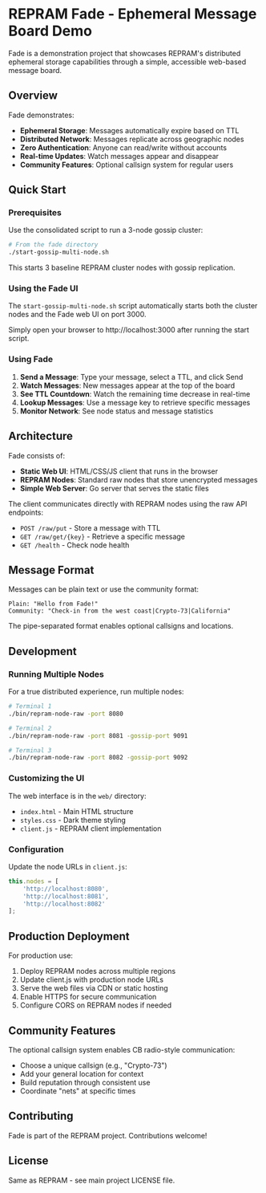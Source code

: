 # REPRAM Fade - Ephemeral Message Board Demo

Fade is a demonstration project that showcases REPRAM's distributed ephemeral storage capabilities through a simple, accessible web-based message board.

## Overview

Fade demonstrates:
- **Ephemeral Storage**: Messages automatically expire based on TTL
- **Distributed Network**: Messages replicate across geographic nodes
- **Zero Authentication**: Anyone can read/write without accounts
- **Real-time Updates**: Watch messages appear and disappear
- **Community Features**: Optional callsign system for regular users

## Quick Start

### Prerequisites

Use the consolidated script to run a 3-node gossip cluster:
```bash
# From the fade directory
./start-gossip-multi-node.sh
```

This starts 3 baseline REPRAM cluster nodes with gossip replication.

### Using the Fade UI

The `start-gossip-multi-node.sh` script automatically starts both the cluster nodes and the Fade web UI on port 3000.

Simply open your browser to http://localhost:3000 after running the start script.

### Using Fade

1. **Send a Message**: Type your message, select a TTL, and click Send
2. **Watch Messages**: New messages appear at the top of the board
3. **See TTL Countdown**: Watch the remaining time decrease in real-time
4. **Lookup Messages**: Use a message key to retrieve specific messages
5. **Monitor Network**: See node status and message statistics

## Architecture

Fade consists of:
- **Static Web UI**: HTML/CSS/JS client that runs in the browser
- **REPRAM Nodes**: Standard raw nodes that store unencrypted messages
- **Simple Web Server**: Go server that serves the static files

The client communicates directly with REPRAM nodes using the raw API endpoints:
- `POST /raw/put` - Store a message with TTL
- `GET /raw/get/{key}` - Retrieve a specific message
- `GET /health` - Check node health

## Message Format

Messages can be plain text or use the community format:
```
Plain: "Hello from Fade!"
Community: "Check-in from the west coast|Crypto-73|California"
```

The pipe-separated format enables optional callsigns and locations.

## Development

### Running Multiple Nodes

For a true distributed experience, run multiple nodes:

```bash
# Terminal 1
./bin/repram-node-raw -port 8080

# Terminal 2
./bin/repram-node-raw -port 8081 -gossip-port 9091

# Terminal 3
./bin/repram-node-raw -port 8082 -gossip-port 9092
```

### Customizing the UI

The web interface is in the `web/` directory:
- `index.html` - Main HTML structure
- `styles.css` - Dark theme styling
- `client.js` - REPRAM client implementation

### Configuration

Update the node URLs in `client.js`:
```javascript
this.nodes = [
    'http://localhost:8080',
    'http://localhost:8081',
    'http://localhost:8082'
];
```

## Production Deployment

For production use:

1. Deploy REPRAM nodes across multiple regions
2. Update client.js with production node URLs
3. Serve the web files via CDN or static hosting
4. Enable HTTPS for secure communication
5. Configure CORS on REPRAM nodes if needed

## Community Features

The optional callsign system enables CB radio-style communication:
- Choose a unique callsign (e.g., "Crypto-73")
- Add your general location for context
- Build reputation through consistent use
- Coordinate "nets" at specific times

## Contributing

Fade is part of the REPRAM project. Contributions welcome!

## License

Same as REPRAM - see main project LICENSE file.